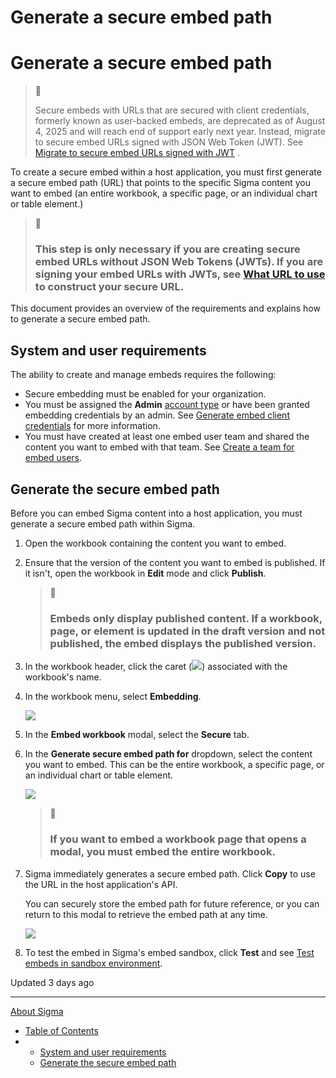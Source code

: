 # Generate a secure embed path

# Generate a secure embed path

> 🚩
>
> Secure embeds with URLs that are secured with client credentials, formerly known as user-backed embeds, are deprecated as of August 4, 2025 and will reach end of support early next year. Instead, migrate to secure embed URLs signed with JSON Web Token (JWT). See [Migrate to secure embed URLs signed with JWT](/docs/migrate-to-jwt-signed-secure-embed-urls) .

To create a secure embed within a host application, you must first generate a secure embed path (URL) that points to the specific Sigma content you want to embed (an entire workbook, a specific page, or an individual chart or table element.)

> 📘
>
> ### This step is only necessary if you are creating secure embed URLs without JSON Web Tokens (JWTs). If you are signing your embed URLs with JWTs, see [What URL to use](/docs/create-an-embed-api-with-json-web-tokens#what-url-to-use) to construct your secure URL.

This document provides an overview of the requirements and explains how to generate a secure embed path.

## System and user requirements

The ability to create and manage embeds requires the following:

* Secure embedding must be enabled for your organization.
* You must be assigned the **Admin** [account type](/docs/user-account-types) or have been granted embedding credentials by an admin. See [Generate embed client credentials](/docs/generate-embed-client-credentials) for more information.
* You must have created at least one embed user team and shared the content you want to embed with that team. See [Create a team for embed users](/docs/create-a-team-for-embed-users).

## Generate the secure embed path

Before you can embed Sigma content into a host application, you must generate a secure embed path within Sigma.

1. Open the workbook containing the content you want to embed.
2. Ensure that the version of the content you want to embed is published. If it isn't, open the workbook in **Edit** mode and click **Publish**.

   > 📘
   >
   > ### Embeds only display published content. If a workbook, page, or element is updated in the draft version and not published, the embed displays the published version.
3. In the workbook header, click the caret (![](https://sigma-docs-screenshots.s3.us-west-2.amazonaws.com/Icons/caret.svg)) associated with the workbook's name.
4. In the workbook menu, select **Embedding**.

   ![](https://files.readme.io/d99518cc274b236950d34ab6a418c55fe382c600ef301f7e422f19251bfc7919-embedding-in-menu.png)
5. In the **Embed workbook** modal, select the **Secure** tab.
6. In the **Generate secure embed path for** dropdown, select the content you want to embed. This can be the entire workbook, a specific page, or an individual chart or table element.

   ![](https://files.readme.io/b55008db0e0d661e3e0079b953e3348b5e6a48b5f9563cc35b51d25285100ea1-select-content-to-embed.png)
   > 📘
   >
   > ### If you want to embed a workbook page that opens a modal, you must embed the entire workbook.
7. Sigma immediately generates a secure embed path. Click **Copy** to use the URL in the host application's API.

   You can securely store the embed path for future reference, or you can return to this modal to retrieve the embed path at any time.

   ![](https://files.readme.io/343ec6f33e0ad3da197ab035ef4ae30df7c34f5a4129d8b7c1780ed7b26090c7-copy-secure-embed-path.png)
8. To test the embed in Sigma's embed sandbox, click **Test** and see [Test embeds in sandbox environment](/docs/test-an-embed-url-in-the-embed-sandbox).

Updated 3 days ago

---

[About Sigma](/docs/about-sigma)

* [Table of Contents](#)
* + [System and user requirements](#system-and-user-requirements)
  + [Generate the secure embed path](#generate-the-secure-embed-path)